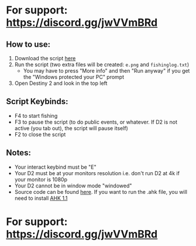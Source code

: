 # For support: https://discord.gg/jwVVmBRd
## How to use: 
1. Download the script [here](https://github.com/Antraless/d2-afk-fishing/raw/main/fishing.exe)
2. Run the script (two extra files will be created: `e.png` and `fishinglog.txt`)
   * You may have to press "More info" and then "Run anyway" if you get the "Windows protected your PC" prompt
3. Open Destiny 2 and look in the top left
## Script Keybinds: 
- F4 to start fishing
- F3 to pause the script (to do public events, or whatever. If D2 is not active (you tab out), the script will pause itself)
- F2 to close the script
## Notes:
- Your interact keybind must be "E"
- Your D2 must be at your monitors resolution i.e. don't run D2 at 4k if your monitor is 1080p
- Your D2 cannot be in window mode "windowed"
- Source code can be found [here](https://github.com/Antraless/d2-afk-fishing/blob/main/fishing.ahk). If you want to run the .ahk file, you will need to install [AHK 1.1](https://www.autohotkey.com/download/ahk-install.exe)
# For support: https://discord.gg/jwVVmBRd
